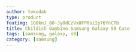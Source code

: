 ```yaml
---
author: tokodab
type: product
featimg: 1G0knJ_80-JyOdCzVx8FP0siIp76YnCTb
title: Childish Gambino Samsung Galaxy S9 Case
tags: [samsung, galaxy, s9]
category: [samsung]
---
```

